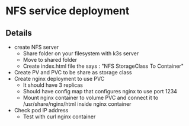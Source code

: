# NFS service deployment
## Details
- create NFS server
    - Share folder on your filesystem with k3s server
    - Move to shared folder
    - Create index.html file the says : "NFS StorageClass To Container"
- Create PV and PVC to be share as storage class
- Create nginx deployment to use PVC
    - It should have 3 replicas
    - Should have config map that configures nginx to use port 1234
    - Mount nginx container to volume PVC and connect it to /usr/share/nginx/html inside nginx container
- Check pod IP address
    - Test with curl nginx container
